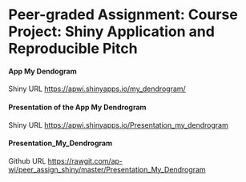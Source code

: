 ﻿# Peer-graded Assignment: Course Project: Shiny Application and Reproducible Pitch

#### App My Dendogram 
Shiny URL https://apwi.shinyapps.io/my_dendrogram/

#### Presentation of the App My Dendrogram 
Shiny URL https://apwi.shinyapps.io/Presentation_my_dendrogram

#### Presentation_My_Dendrogram
Github URL https://rawgit.com/ap-wi/peer_assign_shiny/master/Presentation_My_Dendrogram
